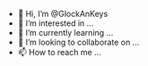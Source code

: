 - 👋 Hi, I’m @GlockAnKeys
- 👀 I’m interested in ...
- 🌱 I’m currently learning ...
- 💞️ I’m looking to collaborate on ...
- 📫 How to reach me ...

<!---
GlockAnKeys/GlockAnKeys is a ✨ special ✨ repository because its `README.md` (this file) appears on your GitHub profile.
You can click the Preview link to take a look at your changes.
--->
